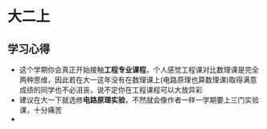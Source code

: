 # 大二上
## 学习心得
- 这个学期你会真正开始接触**工程专业课程**，个人感觉工程课对比数理课是完全两种思维，因此若在大一这年没有在数理课上(电路原理也算数理课)取得满意成绩的同学也不必沮丧，说不定你在工程课程可以大放异彩
- 建议在大一下就选修**电路原理实验**，不然就会像作者一样一学期要上三门实验课，十分痛苦
- 
